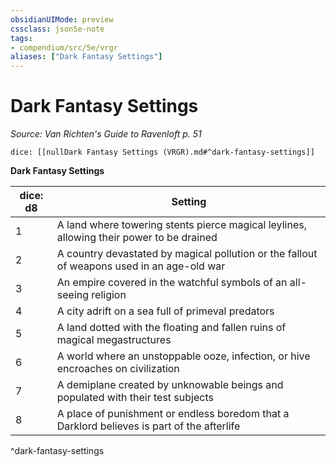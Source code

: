 ```yaml
---
obsidianUIMode: preview
cssclass: json5e-note
tags:
- compendium/src/5e/vrgr
aliases: ["Dark Fantasy Settings"]
---
```

# Dark Fantasy Settings
*Source: Van Richten's Guide to Ravenloft p. 51* 

`dice: [[nullDark Fantasy Settings (VRGR).md#^dark-fantasy-settings]]`

**Dark Fantasy Settings**

| dice: d8 | Setting |
|----------|---------|
| 1 | A land where towering stents pierce magical leylines, allowing their power to be drained |
| 2 | A country devastated by magical pollution or the fallout of weapons used in an age-old war |
| 3 | An empire covered in the watchful symbols of an all-seeing religion |
| 4 | A city adrift on a sea full of primeval predators |
| 5 | A land dotted with the floating and fallen ruins of magical megastructures |
| 6 | A world where an unstoppable ooze, infection, or hive encroaches on civilization |
| 7 | A demiplane created by unknowable beings and populated with their test subjects |
| 8 | A place of punishment or endless boredom that a Darklord believes is part of the afterlife |
^dark-fantasy-settings
